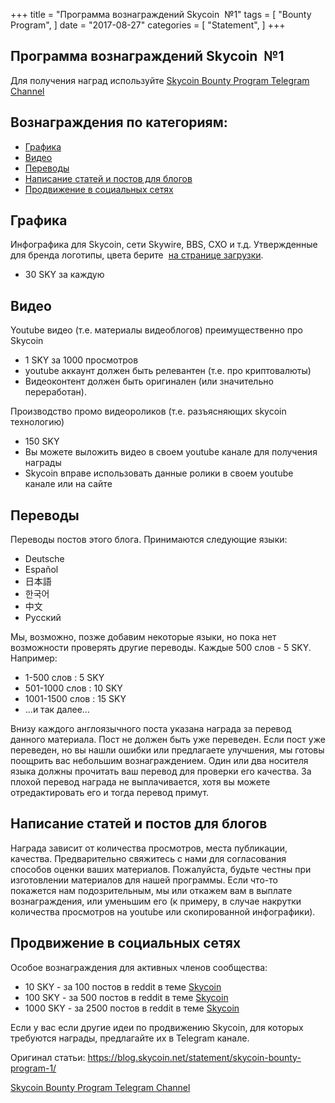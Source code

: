 +++
title = "Программа вознаграждений Skycoin  №1"
tags = [
    "Bounty Program",
]
date = "2017-08-27"
categories = [
    "Statement",
]
+++

## Программа вознаграждений Skycoin  №1

Для получения наград используйте [Skycoin Bounty Program Telegram Channel](https://t.me/skycoinbounty)

## Вознаграждения по категориям:

- [Графика](#графика)
- [Видео](#видео)
- [Переводы](#переводы)
- [Написание статей и постов для блогов](#написание-статей-и-постов-для-блогов)
- [Продвижение в социальных сетях](#продвижение-в-социальных-сетях)

## Графика

Инфографика для Skycoin, сети Skywire, BBS, CXO и т.д.
Утвержденные для бренда логотипы, цвета берите  <a href="https://www.skycoin.net/downloads/">на странице загрузки</a>.

* 30 SKY за каждую

## Видео

Youtube видео (т.е. материалы видеоблогов) преимущественно про Skycoin

* 1 SKY за 1000 просмотров
* youtube аккаунт должен быть релевантен (т.е. про криптовалюты)
* Видеоконтент должен быть оригинален (или значительно переработан).

Производство промо видеороликов (т.е. разъясняющих skycoin технологию)

* 150 SKY
* Вы можете выложить видео в своем youtube канале для получения награды
* Skycoin вправе использовать данные ролики в своем youtube канале или на сайте

## Переводы

Переводы постов этого блога.
Принимаются следующие языки:

* Deutsche
* Español
* 日本語
* 한국어
* 中文
* Рyсский

Мы, возможно, позже добавим некоторые языки, но пока нет возможности проверять другие переводы.
Каждые 500 слов - 5 SKY. Например:

* 1-500 слов : 5 SKY
* 501-1000 слов : 10 SKY
* 1001-1500 слов : 15 SKY
* …и так далее…

Внизу каждого англоязычного поста указана награда за перевод данного материала.
Пост не должен быть уже переведен.
Если пост уже переведен, но вы нашли ошибки или предлагаете улучшения, мы готовы поощрить вас небольшим вознаграждением.
Один или два носителя языка должны прочитать ваш перевод для проверки его качества. За плохой перевод награда не выплачивается, хотя вы можете отредактировать его и тогда перевод примут.

## Написание статей и постов для блогов

Награда зависит от количества просмотров, места публикации, качества.
Предварительно свяжитесь с нами для согласования способов оценки ваших материалов.
Пожалуйста, будьте честны при изготовлении материалов для нашей программы. Если что-то покажется нам подозрительным, мы или откажем вам в выплате вознаграждения, или уменьшим его (к примеру, в случае накрутки количества просмотров на youtube или скопированной инфографики).

## Продвижение в социальных сетях

Особое вознаграждения для активных членов сообщества:

* 10 SKY - за 100 постов в reddit в теме <a href="https://www.reddit.com/r/SkycoinProject/">Skycoin</a>
* 100 SKY - за 500 постов в reddit в теме <a href="https://www.reddit.com/r/SkycoinProject/">Skycoin</a>
* 1000 SKY - за 2500 постов в reddit в теме <a href="https://www.reddit.com/r/SkycoinProject/">Skycoin</a>

Если у вас если другие идеи по продвижению Skycoin, для которых требуются награды, предлагайте их в Telegram канале.

Оригинал статьи: https://blog.skycoin.net/statement/skycoin-bounty-program-1/

[Skycoin Bounty Program Telegram Channel](https://t.me/skycoinbounty)
